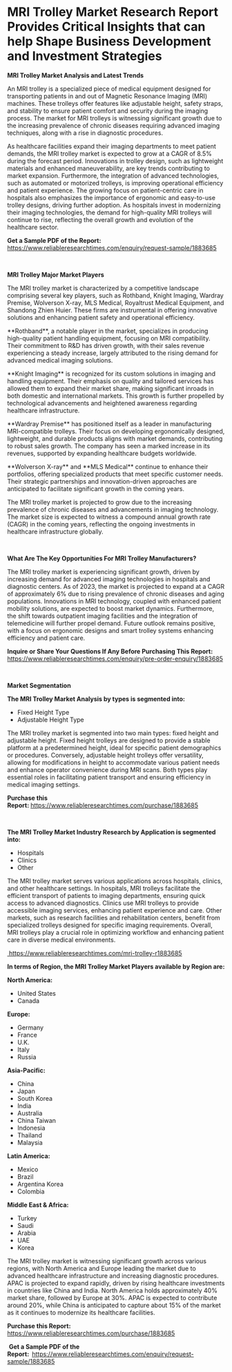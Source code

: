 <p><h1>MRI Trolley Market Research Report Provides Critical Insights that can help Shape Business Development and Investment Strategies</h1></p><p><strong>MRI Trolley Market Analysis and Latest Trends</strong></p>
<p><p>An MRI trolley is a specialized piece of medical equipment designed for transporting patients in and out of Magnetic Resonance Imaging (MRI) machines. These trolleys offer features like adjustable height, safety straps, and stability to ensure patient comfort and security during the imaging process. The market for MRI trolleys is witnessing significant growth due to the increasing prevalence of chronic diseases requiring advanced imaging techniques, along with a rise in diagnostic procedures.</p><p>As healthcare facilities expand their imaging departments to meet patient demands, the MRI trolley market is expected to grow at a CAGR of 8.5% during the forecast period. Innovations in trolley design, such as lightweight materials and enhanced maneuverability, are key trends contributing to market expansion. Furthermore, the integration of advanced technologies, such as automated or motorized trolleys, is improving operational efficiency and patient experience. The growing focus on patient-centric care in hospitals also emphasizes the importance of ergonomic and easy-to-use trolley designs, driving further adoption. As hospitals invest in modernizing their imaging technologies, the demand for high-quality MRI trolleys will continue to rise, reflecting the overall growth and evolution of the healthcare sector.</p></p>
<p><strong>Get a Sample PDF of the Report:&nbsp;</strong> <a href="https://www.reliableresearchtimes.com/enquiry/request-sample/1883685?utm_campaign=3557&utm_medium=2&utm_source=Github&utm_content=ia&utm_term=13042025&utm_id=mri-trolley">https://www.reliableresearchtimes.com/enquiry/request-sample/1883685</a></p>
<p>&nbsp;</p>
<p><strong>MRI Trolley Major Market Players</strong></p>
<p><p>The MRI trolley market is characterized by a competitive landscape comprising several key players, such as Rothband, Knight Imaging, Wardray Premise, Wolverson X-ray, MLS Medical, Royaltrust Medical Equipment, and Shandong Zhien Huier. These firms are instrumental in offering innovative solutions and enhancing patient safety and operational efficiency.</p><p>**Rothband**, a notable player in the market, specializes in producing high-quality patient handling equipment, focusing on MRI compatibility. Their commitment to R&D has driven growth, with their sales revenue experiencing a steady increase, largely attributed to the rising demand for advanced medical imaging solutions.</p><p>**Knight Imaging** is recognized for its custom solutions in imaging and handling equipment. Their emphasis on quality and tailored services has allowed them to expand their market share, making significant inroads in both domestic and international markets. This growth is further propelled by technological advancements and heightened awareness regarding healthcare infrastructure.</p><p>**Wardray Premise** has positioned itself as a leader in manufacturing MRI-compatible trolleys. Their focus on developing ergonomically designed, lightweight, and durable products aligns with market demands, contributing to robust sales growth. The company has seen a marked increase in its revenues, supported by expanding healthcare budgets worldwide.</p><p>**Wolverson X-ray** and **MLS Medical** continue to enhance their portfolios, offering specialized products that meet specific customer needs. Their strategic partnerships and innovation-driven approaches are anticipated to facilitate significant growth in the coming years.</p><p>The MRI trolley market is projected to grow due to the increasing prevalence of chronic diseases and advancements in imaging technology. The market size is expected to witness a compound annual growth rate (CAGR) in the coming years, reflecting the ongoing investments in healthcare infrastructure globally.</p></p>
<p>&nbsp;</p>
<p><strong>What Are The Key Opportunities For MRI Trolley Manufacturers?</strong></p>
<p><p>The MRI trolley market is experiencing significant growth, driven by increasing demand for advanced imaging technologies in hospitals and diagnostic centers. As of 2023, the market is projected to expand at a CAGR of approximately 6% due to rising prevalence of chronic diseases and aging populations. Innovations in MRI technology, coupled with enhanced patient mobility solutions, are expected to boost market dynamics. Furthermore, the shift towards outpatient imaging facilities and the integration of telemedicine will further propel demand. Future outlook remains positive, with a focus on ergonomic designs and smart trolley systems enhancing efficiency and patient care.</p></p>
<p><strong>Inquire or Share Your Questions If Any Before Purchasing This Report:</strong> <a href="https://www.reliableresearchtimes.com/enquiry/pre-order-enquiry/1883685?utm_campaign=3557&utm_medium=2&utm_source=Github&utm_content=ia&utm_term=13042025&utm_id=mri-trolley">https://www.reliableresearchtimes.com/enquiry/pre-order-enquiry/1883685</a></p>
<p>&nbsp;</p>
<p><strong>Market Segmentation</strong></p>
<p><strong>The MRI Trolley Market Analysis by types is segmented into:</strong></p>
<p><ul><li>Fixed Height Type</li><li>Adjustable Height Type</li></ul></p>
<p><p>The MRI trolley market is segmented into two main types: fixed height and adjustable height. Fixed height trolleys are designed to provide a stable platform at a predetermined height, ideal for specific patient demographics or procedures. Conversely, adjustable height trolleys offer versatility, allowing for modifications in height to accommodate various patient needs and enhance operator convenience during MRI scans. Both types play essential roles in facilitating patient transport and ensuring efficiency in medical imaging settings.</p></p>
<p><strong>Purchase this Report:&nbsp;</strong><a href="https://www.reliableresearchtimes.com/purchase/1883685?utm_campaign=3557&utm_medium=2&utm_source=Github&utm_content=ia&utm_term=13042025&utm_id=mri-trolley">https://www.reliableresearchtimes.com/purchase/1883685</a></p>
<p>&nbsp;</p>
<p><strong>The MRI Trolley Market Industry Research by Application is segmented into:</strong></p>
<p><ul><li>Hospitals</li><li>Clinics</li><li>Other</li></ul></p>
<p><p>The MRI trolley market serves various applications across hospitals, clinics, and other healthcare settings. In hospitals, MRI trolleys facilitate the efficient transport of patients to imaging departments, ensuring quick access to advanced diagnostics. Clinics use MRI trolleys to provide accessible imaging services, enhancing patient experience and care. Other markets, such as research facilities and rehabilitation centers, benefit from specialized trolleys designed for specific imaging requirements. Overall, MRI trolleys play a crucial role in optimizing workflow and enhancing patient care in diverse medical environments.</p></p>
<p><a href="https://www.reliableresearchtimes.com/mri-trolley-r1883685?utm_campaign=3557&utm_medium=2&utm_source=Github&utm_content=ia&utm_term=13042025&utm_id=mri-trolley">&nbsp;https://www.reliableresearchtimes.com/mri-trolley-r1883685</a></p>
<p><strong>In terms of Region, the MRI Trolley Market Players available by Region are:</strong></p>
<p>
    <p> <strong> North America: </strong>
        <ul>
            <li>United States</li>
            <li>Canada</li>
        </ul>
        </p> 
    <p> <strong> Europe: </strong>
        <ul>
            <li>Germany</li>
            <li>France</li>
            <li>U.K.</li>
            <li>Italy</li>
            <li>Russia</li>
        </ul>
        </p> 
    <p> <strong> Asia-Pacific: </strong>
        <ul>
            <li>China</li>
            <li>Japan</li>
            <li>South Korea</li>
            <li>India</li>
            <li>Australia</li>
            <li>China Taiwan</li>
            <li>Indonesia</li>
            <li>Thailand</li>
            <li>Malaysia</li>
        </ul>
        </p> 
    <p> <strong> Latin America: </strong>
        <ul>
            <li>Mexico</li>
            <li>Brazil</li>
            <li>Argentina Korea</li>
            <li>Colombia</li>
        </ul>
        </p> 
    <p> <strong> Middle East & Africa: </strong>
        <ul>
            <li>Turkey</li>
            <li>Saudi</li>
            <li>Arabia</li>
            <li>UAE</li>
            <li>Korea</li>
        </ul>
    </p>
    </p>
<p><p>The MRI trolley market is witnessing significant growth across various regions, with North America and Europe leading the market due to advanced healthcare infrastructure and increasing diagnostic procedures. APAC is projected to expand rapidly, driven by rising healthcare investments in countries like China and India. North America holds approximately 40% market share, followed by Europe at 30%. APAC is expected to contribute around 20%, while China is anticipated to capture about 15% of the market as it continues to modernize its healthcare facilities.</p></p>
<p><strong>Purchase this Report: </strong><a href="https://www.reliableresearchtimes.com/purchase/1883685?utm_campaign=3557&utm_medium=2&utm_source=Github&utm_content=ia&utm_term=13042025&utm_id=mri-trolley">https://www.reliableresearchtimes.com/purchase/1883685</a></p>
<p>&nbsp;<strong>Get a Sample PDF of the Report:&nbsp;&nbsp;</strong><a href="https://www.reliableresearchtimes.com/enquiry/request-sample/1883685?utm_campaign=3557&utm_medium=2&utm_source=Github&utm_content=ia&utm_term=13042025&utm_id=mri-trolley">https://www.reliableresearchtimes.com/enquiry/request-sample/1883685</a></p>
<p><strong></strong></p>
<p><p></p><p></p><p></p></p>